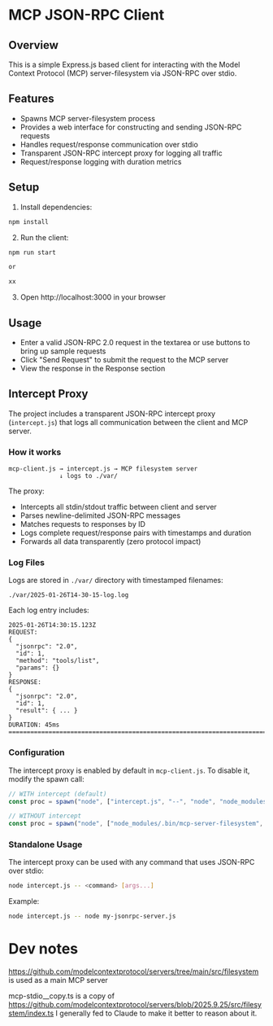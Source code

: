 # MCP JSON-RPC Client

## Overview

This is a simple Express.js based client for interacting with the Model Context Protocol (MCP) server-filesystem via JSON-RPC over stdio.

## Features

- Spawns MCP server-filesystem process
- Provides a web interface for constructing and sending JSON-RPC requests
- Handles request/response communication over stdio
- Transparent JSON-RPC intercept proxy for logging all traffic
- Request/response logging with duration metrics

## Setup

1. Install dependencies:

```bash
npm install
```

2. Run the client:

```bash
npm run start

or

xx
```

3. Open http://localhost:3000 in your browser

## Usage

- Enter a valid JSON-RPC 2.0 request in the textarea or use buttons to bring up sample requests
- Click "Send Request" to submit the request to the MCP server
- View the response in the Response section

## Intercept Proxy

The project includes a transparent JSON-RPC intercept proxy (`intercept.js`) that logs all communication between the client and MCP server.

### How it works

```
mcp-client.js → intercept.js → MCP filesystem server
              ↓ logs to ./var/
```

The proxy:
- Intercepts all stdin/stdout traffic between client and server
- Parses newline-delimited JSON-RPC messages
- Matches requests to responses by ID
- Logs complete request/response pairs with timestamps and duration
- Forwards all data transparently (zero protocol impact)

### Log Files

Logs are stored in `./var/` directory with timestamped filenames:
```
./var/2025-01-26T14-30-15-log.log
```

Each log entry includes:
```
2025-01-26T14:30:15.123Z
REQUEST:
{
  "jsonrpc": "2.0",
  "id": 1,
  "method": "tools/list",
  "params": {}
}
RESPONSE:
{
  "jsonrpc": "2.0",
  "id": 1,
  "result": { ... }
}
DURATION: 45ms
================================================================================
```

### Configuration

The intercept proxy is enabled by default in `mcp-client.js`. To disable it, modify the spawn call:

```javascript
// WITH intercept (default)
const proc = spawn("node", ["intercept.js", "--", "node", "node_modules/.bin/mcp-server-filesystem", "."], {...});

// WITHOUT intercept
const proc = spawn("node", ["node_modules/.bin/mcp-server-filesystem", "."], {...});
```

### Standalone Usage

The intercept proxy can be used with any command that uses JSON-RPC over stdio:

```bash
node intercept.js -- <command> [args...]
```

Example:
```bash
node intercept.js -- node my-jsonrpc-server.js
```

# Dev notes

https://github.com/modelcontextprotocol/servers/tree/main/src/filesystem is used as a main MCP server

mcp-stdio\_\_copy.ts is a copy of https://github.com/modelcontextprotocol/servers/blob/2025.9.25/src/filesystem/index.ts I generally fed to Claude to make it better to reason about it.


